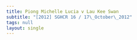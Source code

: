 ```yaml
---
title: Piong Michelle Lucia v Lau Kee Swan
subtitle: "[2012] SGHCR 16 / 17\_October\_2012"
tags: null
layout: single
---
```


